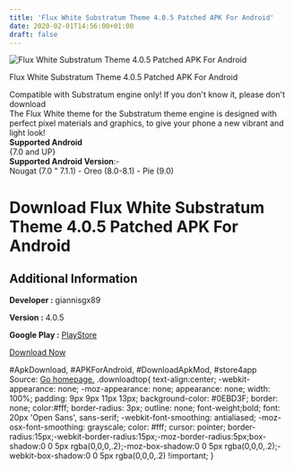 ```yaml
---
title: 'Flux White Substratum Theme 4.0.5 Patched APK For Android'
date: 2020-02-01T14:56:00+01:00
draft: false
---
```


![Flux White Substratum Theme 4.0.5 Patched APK For Android](https://i0.wp.com/apkhome.net/wp-content/uploads/2020/02/Flux-White-Substratum-Theme-4.0.5-Patched.png "Flux White Substratum Theme 4.0.5 Patched APK For Android")

  

Flux White Substratum Theme 4.0.5 Patched APK For Android

Compatible with Substratum engine only! If you don't know it, please don't download  
The Flux White theme for the Substratum theme engine is designed with perfect pixel materials and graphics, to give your phone a new vibrant and light look!  
**Supported Android**  
{7.0 and UP}  
**Supported Android Version**:-  
Nougat (7.0 " 7.1.1) - Oreo (8.0-8.1) - Pie (9.0)

Download Flux White Substratum Theme 4.0.5 Patched APK For Android
==================================================================

Additional Information
----------------------

**Developer :** giannisgx89

**Version :** 4.0.5

**Google Play :** [PlayStore](https://play.google.com/store/apps/details?id=flux.white.substratum)

  

[Download Now](https://store4app.co/post/flux-white-substratum-theme-4-0-5-patched-apk-for-android_1580559296)

  
#ApkDownload, #APKForAndroid, #DownloadApkMod, #store4app  
Source: [Go homepage.](https://store4app.co/post/flux-white-substratum-theme-4-0-5-patched-apk-for-android_1580559296) .downloadtop{ text-align:center; -webkit-appearance: none; -moz-appearance: none; appearance: none; width: 100%; padding: 9px 9px 11px 13px; background-color: #0EBD3F; border: none; color:#fff; border-radius: 3px; outline: none; font-weight;bold; font: 20px 'Open Sans', sans-serif; -webkit-font-smoothing: antialiased; -moz-osx-font-smoothing: grayscale; color: #fff; cursor: pointer; border-radius:15px;-webkit-border-radius:15px;-moz-border-radius:5px;box-shadow:0 0 5px rgba(0,0,0,.2);-moz-box-shadow:0 0 5px rgba(0,0,0,.2);-webkit-box-shadow:0 0 5px rgba(0,0,0,.2) !important; }